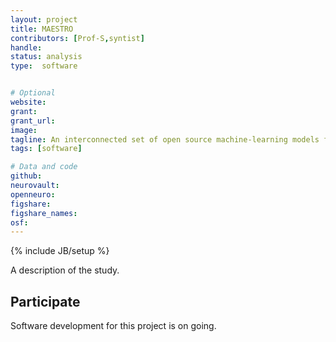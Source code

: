 ```yaml
---
layout: project
title: MAESTRO
contributors: [Prof-S,syntist]
handle:
status: analysis
type:  software


# Optional
website:
grant:
grant_url:
image:
tagline: An interconnected set of open source machine-learning models for large-scale mass spectrometry based omics analysis. 
tags: [software]

# Data and code
github: 
neurovault:
openneuro:
figshare:
figshare_names:
osf:
---
```

{% include JB/setup %}

A description of the study.

## Participate

Software development for this project is on going. 
